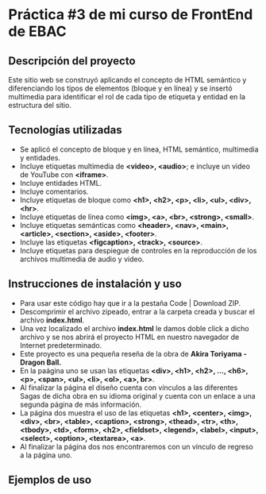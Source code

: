 <h1>Práctica #3 de mi curso de FrontEnd de EBAC</h1>
<h2>Descripción del proyecto</h2>
Este sitio web se construyó aplicando el concepto de HTML semántico y diferenciando los tipos de elementos (bloque y en línea) y se insertó multimedia para identificar el rol de cada tipo de etiqueta y entidad en la estructura del sitio.
<h2>Tecnologías utilizadas</h2>
<ul>
  <li>Se aplicó el concepto de bloque y en línea, HTML semántico, multimedia y entidades.</li>
  <li>Incluye etiquetas multimedia de <b>&lt;video&gt;, &lt;audio&gt</b>; e incluye un video de YouTube con <b>&lt;iframe&gt;</b>.</li>
  <li>Incluye entidades HTML.</li>
  <li>Incluye comentarios.</li>
  <li>Incluye etiquetas de bloque como <b>&lt;h1&gt;, &lt;h2&gt;, &lt;p&gt;, &lt;li&gt;, &lt;ul&gt;, &lt;div&gt;, &lt;hr&gt;</b>.</li>
  <li>Incluye etiquetas de línea como <b>&lt;img&gt;, &lt;a&gt;, &lt;br&gt;, &lt;strong&gt;, &lt;small&gt;</b>.</li>
  <li>Incluye etiquetas semánticas como <b>&lt;header&gt;, &lt;nav&gt;, &lt;main&gt;, &lt;article&gt;, &lt;section&gt;, &lt;aside&gt;, &lt;footer&gt;</b>.</li>
  <li>Incluye las etiquetas <b>&lt;figcaption&gt;, &lt;track&gt;, &lt;source&gt;</b>.</li>
  <li>Incluye etiquetas para despiegue de controles en la reproducción de los archivos multimedia de audio y video.</li>
</ul>
<h2>Instrucciones de instalación y uso</h2>
<ul>
  <li>Para usar este código hay que ir a la pestaña Code | Download ZIP.</li>
  <li>Descomprimir el archivo zipeado, entrar a la carpeta creada y buscar el archivo <b>index.html</b>.</li>
  <li>Una vez localizado el archivo <b>index.html</b> le damos doble click a dicho archivo y se nos abrirá el proyecto HTML en nuestro navegador de Internet predeterminado.</li>
  <li>Este proyecto es una pequeña reseña de la obra de <b>Akira Toriyama - Dragon Ball.</b></li>
  <li>En la paágina uno se usan las etiquetas <b>&lt;div&gt;, &lt;h1&gt;, &lt;h2&gt;, ..., &lt;h6&gt;, &lt;p&gt;, &lt;span&gt;, &lt;ul&gt;, &lt;li&gt;, &lt;ol&gt;, &lt;a&gt;, br&gt;</b>.
  <li>Al finalizar la página el diseño cuenta con vínculos a las diferentes Sagas de dicha obra en su idioma original y cuenta con un enlace a una segunda página de más información.</li>
  <li>La página dos muestra el uso de las etiquetas <b>&lt;h1&gt;, &lt;center&gt;, &lt;img&gt;, &lt;div&gt;, &lt;br&gt;, &lt;table&gt;, &lt;caption&gt;, &lt;strong&gt;, &lt;thead&gt;, &lt;tr&gt;, &lt;th&gt;, &lt;tbody&gt;, &lt;td&gt;, &lt;form&gt;, &lt;h2&gt;, &lt;fieldset&gt;, &lt;legend&gt;, &lt;label&gt;, &lt;input&gt;, &lt;select&gt;, &lt;option&gt;, &lt;textarea&gt;, &lt;a&gt;</b>.</li>
  <li>Al finalizar la página dos nos encontraremos con un vínculo de regreso a la página uno.</li>
</ul>
<h2>Ejemplos de uso</h2>
